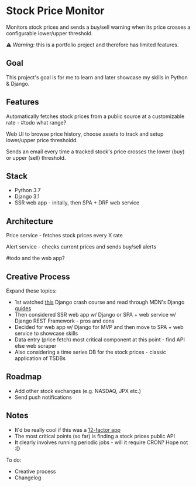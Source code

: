 # Stock Price Monitor

Monitors stock prices and sends a buy/sell warning when its price crosses a configurable lower/upper threshold.

⚠️ *Warning*: this is a portfolio project and therefore has limited features.

## Goal

This project's goal is for me to learn and later showcase my skills in Python & Django.

## Features

Automatically fetches stock prices from a public source at a customizable rate - #todo what range?

Web UI to browse price history, choose assets to track and setup lower/upper price thresholdd.

Sends an email every time a tracked stock's price crosses the lower (buy) or upper (sell) threshold.

## Stack

- Python 3.7
- Django 3.1
- SSR web app - initally, then SPA + DRF web service

## Architecture

Price service - fetches stock prices every X rate

Alert service - checks current prices and sends buy/sell alerts

#todo and the web app?

## Creative Process

Expand these topics:

- 1st watched [this](https://www.youtube.com/playlist?list=PL-51WBLyFTg2vW-_6XBoUpE7vpmoR3ztO) Django crash course and read through MDN's Django [guides](https://developer.mozilla.org/en-US/docs/Learn/Server-side/Django)
- Then considered SSR web app w/ Django or SPA + web service w/ Django REST Framework - pros and cons
- Decided for web app w/ Django for MVP and then move to SPA + web service to showcase skills
- Data entry (price fetch) most critical component at this point - find API else web scraper
- Also considering a time series DB for the stock prices - classic application of TSDBs 

## Roadmap

- Add other stock exchanges (e.g. NASDAQ, JPX etc.) 
- Send push notifications

## Notes

- It'd be really cool if this was a [12-factor app](https://12factor.net/)
- The most critical points (so far) is finding a stock prices public API
- It clearly involves running periodic jobs - will it require CRON? Hope not :D

To do:

- Creative process
- Changelog
